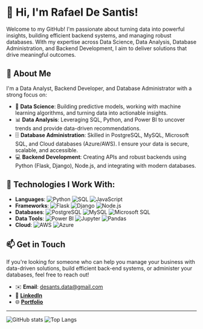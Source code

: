 # 👋 Hi, I'm Rafael De Santis!

Welcome to my GitHub! I'm passionate about turning data into powerful insights, building efficient backend systems, and managing robust databases. With my expertise across Data Science, Data Analysis, Database Administration, and Backend Development, I aim to deliver solutions that drive meaningful outcomes.

## 🚀 About Me

I'm a Data Analyst, Backend Developer, and Database Administrator with a strong focus on:

- 🧠 **Data Science**: Building predictive models, working with machine learning algorithms, and turning data into actionable insights.
- 📊 **Data Analysis**: Leveraging SQL, Python, and Power BI to uncover trends and provide data-driven recommendations.
- 🗄️ **Database Administration**: Skilled in PostgreSQL, MySQL, Microsoft SQL, and Cloud databases (Azure/AWS). I ensure your data is secure, scalable, and accessible.
- 💻 **Backend Development**: Creating APIs and robust backends using Python (Flask, Django), Node.js, and integrating with modern databases.

## 🔧 Technologies I Work With:

- **Languages**: ![Python](https://img.shields.io/badge/Python-3670A0?style=for-the-badge&logo=python&logoColor=ffdd54) ![SQL](https://img.shields.io/badge/SQL-316192?style=for-the-badge&logo=postgresql&logoColor=white) ![JavaScript](https://img.shields.io/badge/JavaScript-323330?style=for-the-badge&logo=javascript&logoColor=F7DF1E)
- **Frameworks**: ![Flask](https://img.shields.io/badge/Flask-000000?style=for-the-badge&logo=flask&logoColor=white) ![Django](https://img.shields.io/badge/Django-092E20?style=for-the-badge&logo=django&logoColor=white) ![Node.js](https://img.shields.io/badge/Node.js-43853D?style=for-the-badge&logo=node.js&logoColor=white)
- **Databases**: ![PostgreSQL](https://img.shields.io/badge/PostgreSQL-316192?style=for-the-badge&logo=postgresql&logoColor=white) ![MySQL](https://img.shields.io/badge/MySQL-00000F?style=for-the-badge&logo=mysql&logoColor=white) ![Microsoft SQL](https://img.shields.io/badge/Microsoft_SQL-CC2927?style=for-the-badge&logo=microsoft-sql-server&logoColor=white)
- **Data Tools**: ![Power BI](https://img.shields.io/badge/PowerBI-F2C811?style=for-the-badge&logo=powerbi&logoColor=black) ![Jupyter](https://img.shields.io/badge/Jupyter-F37626?style=for-the-badge&logo=jupyter&logoColor=white) ![Pandas](https://img.shields.io/badge/Pandas-150458?style=for-the-badge&logo=pandas&logoColor=white)
- **Cloud**: ![AWS](https://img.shields.io/badge/Amazon_AWS-232F3E?style=for-the-badge&logo=amazon-aws&logoColor=white) ![Azure](https://img.shields.io/badge/Microsoft_Azure-0078D4?style=for-the-badge&logo=microsoft-azure&logoColor=white)

## 📫 Get in Touch

If you're looking for someone who can help you manage your business with data-driven solutions, build efficient back-end systems, or administer your databases, feel free to reach out!

- ✉️ **Email**: desants.data@gmail.com
- 💼 [**LinkedIn**](https://www.linkedin.com/in/rafael-desantis/)
- 🌐 [**Portfolio**](https://rafael-de-santis.github.io/rdsweb/)

---

![GitHub stats](https://github-readme-stats.vercel.app/api?username=rafael-desantis&show_icons=true&theme=dark&count_private=true) ![Top Langs](https://github-readme-stats.vercel.app/api/top-langs/?username=rafael-desantis&layout=compact&theme=dark)
